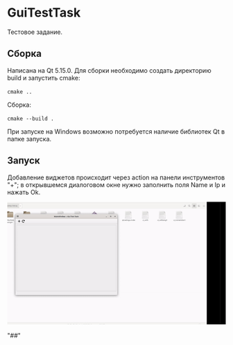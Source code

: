 # GuiTestTask

Тестовое задание.

## Сборка

Написана на Qt 5.15.0. Для сборки необходимо создать директорию build и запустить cmake:

`cmake ..`

Сборка:

`cmake --build .`

При запуске на Windows возможно потребуется наличие библиотек Qt в папке запуска.

## Запуск

Добавление виджетов происходит через action на панели инструментов "+"; в открывшемся диалоговом окне нужно заполнить поля Name и Ip и нажать Ok.

![](./data/011.gif)

"##"